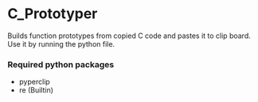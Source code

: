 # C_Prototyper
Builds function prototypes from copied C code and pastes it to clip board. Use it by running the python file.

### Required python packages
- pyperclip
- re (Builtin)
